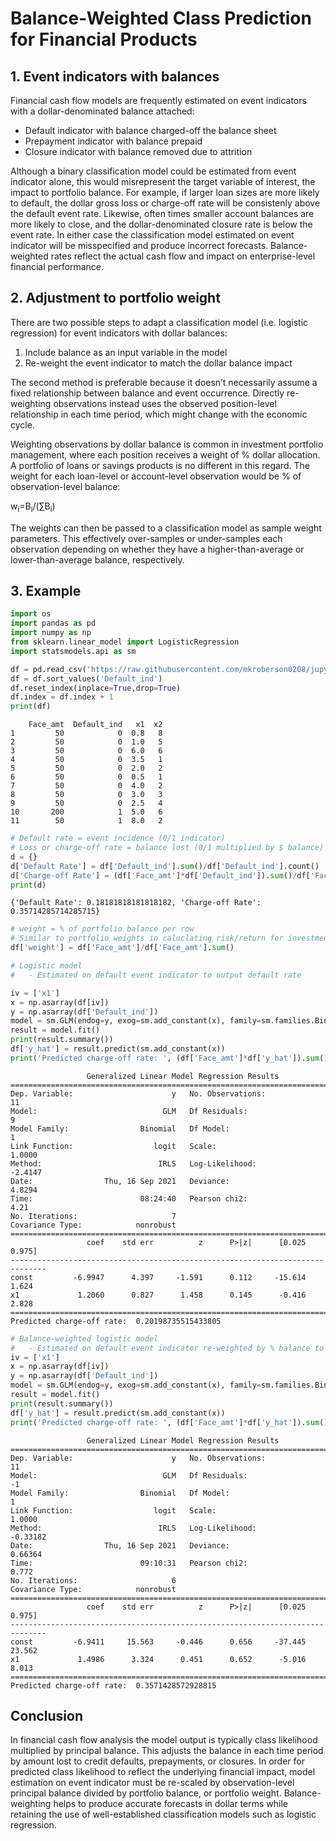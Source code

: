 # **Balance-Weighted Class Prediction for Financial Products**

## 1.	Event indicators with balances

Financial cash flow models are frequently estimated on event indicators with a dollar-denominated balance attached:

* Default indicator with balance charged-off the balance sheet
* Prepayment indicator with balance prepaid
* Closure indicator with balance removed due to attrition 

Although a binary classification model could be estimated from event indicator alone, this would misrepresent the target variable of interest, the impact to portfolio balance. For example, if larger loan sizes are more likely to default, the dollar gross loss or charge-off rate will be consistenly above the default event rate. Likewise, often times smaller account balances are more likely to close, and the dollar-denominated closure rate is below the event rate. In either case the classification model estimated on event indicator will be misspecified and produce incorrect forecasts. Balance-weighted rates reflect the actual cash flow and impact on enterprise-level financial performance.


## 2. Adjustment to portfolio weight
There are two possible steps to adapt a classification model (i.e. logistic regression) for event indicators with dollar balances:

1. Include balance as an input variable in the model
2. Re-weight the event indicator to match the dollar balance impact

The second method is preferable because it doesn’t necessarily assume a fixed relationship between balance and event occurrence. Directly re-weighting observations instead uses the observed position-level relationship in each time period, which might change with the economic cycle. 

Weighting observations by dollar balance is common in investment portfolio management, where each position receives a weight of % dollar allocation. A portfolio of loans or savings products is no different in this regard. The weight for each loan-level or account-level observation would be % of observation-level balance:

w<sub>i</sub>=B<sub>i</sub>/(∑B<sub>i</sub>)

The weights can then be passed to a classification model as sample weight parameters. This effectively over-samples or under-samples each observation depending on whether they have a higher-than-average or lower-than-average balance, respectively.

## 3. Example

```python
import os
import pandas as pd
import numpy as np
from sklearn.linear_model import LogisticRegression
import statsmodels.api as sm

df = pd.read_csv('https://raw.githubusercontent.com/mkroberson0208/jupyter-test/main/synthetic_data.csv')
df = df.sort_values('Default_ind')
df.reset_index(inplace=True,drop=True)
df.index = df.index + 1
print(df)
```

        Face_amt  Default_ind   x1  x2
    1         50            0  0.8   8
    2         50            0  1.0   5
    3         50            0  6.0   6
    4         50            0  3.5   1
    5         50            0  2.0   2
    6         50            0  0.5   1
    7         50            0  4.0   2
    8         50            0  3.0   3
    9         50            0  2.5   4
    10       200            1  5.0   6
    11        50            1  8.0   2
    


```python
# Default rate = event incidence (0/1 indicator)
# Loss or charge-off rate = balance lost (0/1 multiplied by $ balance)
d = {}
d['Default Rate'] = df['Default_ind'].sum()/df['Default_ind'].count()
d['Charge-off Rate'] = (df['Face_amt']*df['Default_ind']).sum()/df['Face_amt'].sum()
print(d)
```

    {'Default Rate': 0.18181818181818182, 'Charge-off Rate': 0.35714285714285715}
    


```python
# weight = % of portfolio balance per row
# Similar to portfolio weights in caluclating risk/return for investments
df['weight'] = df['Face_amt']/df['Face_amt'].sum()

# Logistic model 
#   - Estimated on default event indicator to output default rate

iv = ['x1']
x = np.asarray(df[iv])
y = np.asarray(df['Default_ind'])
model = sm.GLM(endog=y, exog=sm.add_constant(x), family=sm.families.Binomial())
result = model.fit()
print(result.summary())
df['y_hat'] = result.predict(sm.add_constant(x))
print('Predicted charge-off rate: ', (df['Face_amt']*df['y_hat']).sum()/df['Face_amt'].sum())
```

                     Generalized Linear Model Regression Results                  
    ==============================================================================
    Dep. Variable:                      y   No. Observations:                   11
    Model:                            GLM   Df Residuals:                        9
    Model Family:                Binomial   Df Model:                            1
    Link Function:                  logit   Scale:                          1.0000
    Method:                          IRLS   Log-Likelihood:                -2.4147
    Date:                Thu, 16 Sep 2021   Deviance:                       4.8294
    Time:                        08:24:40   Pearson chi2:                     4.21
    No. Iterations:                     7                                         
    Covariance Type:            nonrobust                                         
    ==============================================================================
                     coef    std err          z      P>|z|      [0.025      0.975]
    ------------------------------------------------------------------------------
    const         -6.9947      4.397     -1.591      0.112     -15.614       1.624
    x1             1.2060      0.827      1.458      0.145      -0.416       2.828
    ==============================================================================
    Predicted charge-off rate:  0.20198735515433805
    


```python
# Balance-weighted logistic model
#   - Estimated on default event indicator re-weighted by % balance to output loss rate
iv = ['x1']
x = np.asarray(df[iv])
y = np.asarray(df['Default_ind'])
model = sm.GLM(endog=y, exog=sm.add_constant(x), family=sm.families.Binomial(),freq_weights=np.asarray(df['weight']))
result = model.fit()
print(result.summary())
df['y_hat'] = result.predict(sm.add_constant(x))
print('Predicted charge-off rate: ', (df['Face_amt']*df['y_hat']).sum()/df['Face_amt'].sum())
```

                     Generalized Linear Model Regression Results                  
    ==============================================================================
    Dep. Variable:                      y   No. Observations:                   11
    Model:                            GLM   Df Residuals:                       -1
    Model Family:                Binomial   Df Model:                            1
    Link Function:                  logit   Scale:                          1.0000
    Method:                          IRLS   Log-Likelihood:               -0.33182
    Date:                Thu, 16 Sep 2021   Deviance:                      0.66364
    Time:                        09:10:31   Pearson chi2:                    0.772
    No. Iterations:                     6                                         
    Covariance Type:            nonrobust                                         
    ==============================================================================
                     coef    std err          z      P>|z|      [0.025      0.975]
    ------------------------------------------------------------------------------
    const         -6.9411     15.563     -0.446      0.656     -37.445      23.562
    x1             1.4986      3.324      0.451      0.652      -5.016       8.013
    ==============================================================================
    Predicted charge-off rate:  0.3571428572928815
    
## Conclusion

In financial cash flow analysis the model output is typically class likelihood multiplied by principal balance. This adjusts the balance in each time period by amount lost to credit defaults, prepayments, or closures. In order for predicted class likelihood to reflect the underlying financial impact, model estimation on event indicator must be re-scaled by observation-level principal balance divided by portfolio balance, or portfolio weight. Balance-weighting helps to produce accurate forecasts in dollar terms while retaining the use of well-established classification models such as logistic regression.
